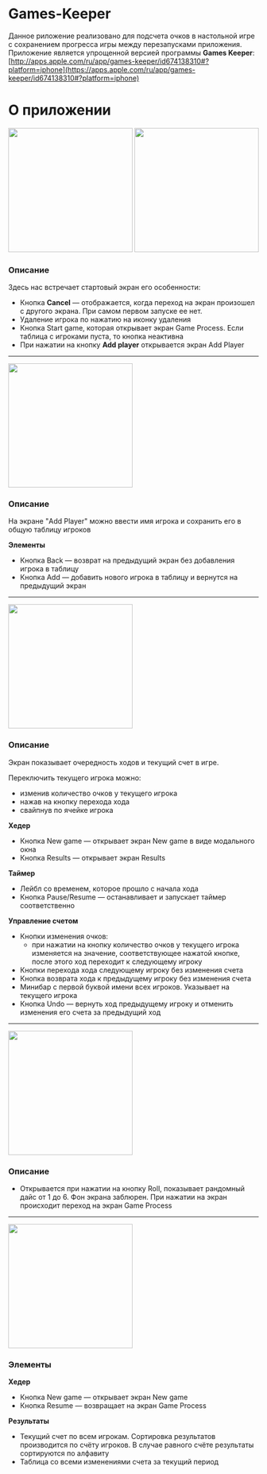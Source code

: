 # Games-Keeper
Данное риложение реализовано для подсчета очков в настольной игре с сохранением прогресса игры между перезапусками приложения.
Приложение является упрощенной версией программы **Games Keeper**: [http://apps.apple.com/ru/app/games-keeper/id674138310#?platform=iphone](https://apps.apple.com/ru/app/games-keeper/id674138310#?platform=iphone)
# О приложении
<img src="https://github.com/shrubsproject/Games-Keeper/blob/main/shrubsProject/1.png" width="250"> <img src="https://github.com/shrubsproject/Games-Keeper/blob/main/shrubsProject/3.png" width="250">

### Описание

Здесь нас встречает стартовый экран его особенности:

* Кнопка **Cancel** — отображается, когда переход на экран произошел с другого экрана. При самом первом запуске ее нет.
* Удаление игрока по нажатию на иконку удаления
* Кнопка Start game, которая открывает экран Game Process. Если таблица с игроками пуста, то кнопка неактивна
* При нажатии на кнопку **Add player** открывается экран Add Player
__________________________________________________________________________
<img src="https://github.com/shrubsproject/Games-Keeper/blob/main/shrubsProject/2.png" width="250">

### Описание

На экране "Add Player" можно ввести имя игрока и сохранить его в общую таблицу игроков

**Элементы**

* Кнопка Back — возврат на предыдущий экран без добавления игрока в таблицу
* Кнопка Add — добавить нового игрока в таблицу и вернутся на предыдущий экран

__________________________________________________________________________
<img src="https://github.com/shrubsproject/Games-Keeper/blob/main/shrubsProject/4.png" width="250">

### Описание

Экран показывает очередность ходов и текущий счет в игре.  

Переключить текущего игрока можно:

* изменив количество очков у текущего игрока
* нажав на кнопку перехода хода
* свайпнув по ячейке игрока

**Хедер**

* Кнопка New game — открывает экран New game в виде модального окна
* Кнопка Results — открывает экран Results

**Таймер**

* Лейбл со временем, которое прошло с начала хода
* Кнопка Pause/Resume — останавливает и запускает таймер соответственно

**Управление счетом**

* Кнопки изменения очков:
    - при нажатии на кнопку количество очков у текущего игрока изменяется на значение, соответствующее нажатой кнопке, после этого ход переходит к следующему игроку
* Кнопки перехода хода следующему игроку без изменения счета
* Кнопка возврата хода к предыдущему игроку без изменения счета
* Минибар с первой буквой имени всех игроков. Указывает на текущего игрока
* Кнопка Undo — вернуть ход предыдущему игроку и отменить изменения его счета за предыдущий ход
 __________________________________________________________________________
<img src="https://github.com/shrubsproject/Games-Keeper/blob/main/shrubsProject/5.png" width="250">

### Описание

* Открывается при нажатии на кнопку Roll, показывает рандомный дайс от 1 до 6. Фон экрана заблюрен. При нажатии на экран происходит переход на экран Game Process

 __________________________________________________________________________
<img src="https://github.com/shrubsproject/Games-Keeper/blob/main/shrubsProject/6.png" width="250">

### Элементы

**Хедер**

* Кнопка New game — открывает экран New game
* Кнопка Resume — возвращает на экран Game Process

**Результаты**

- Текущий счет по всем игрокам. Сортировка результатов производится по счёту игроков. В случае равного счёте результаты сортируются по алфавиту
- Таблица со всеми изменениями счета за текущий период
